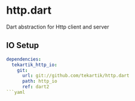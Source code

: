 # http.dart

Dart abstraction for Http client and server


## IO Setup


```yaml
dependencies:
  tekartik_http_io:
    git:
      url: git://github.com/tekartik/http.dart
      path: http_io
      ref: dart2
```yaml